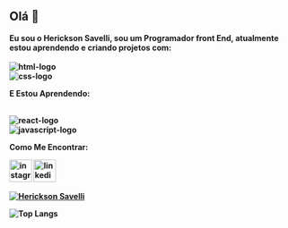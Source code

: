 ## Olá 👋

<strong>Eu sou o Herickson Savelli, sou um Programador front End, atualmente estou aprendendo e criando projetos com:
<strong>
<br>
<br>
<img src="https://img.shields.io/badge/HTML-239120?style=for-the-badge&logo=html5&logoColor=white" alt="html-logo"/>
<br>
<img src="https://img.shields.io/badge/CSS-239120?&style=for-the-badge&logo=css3&logoColor=white" alt="css-logo"/>
<br>
<p><strong>E Estou Aprendendo:</strong></p>
<br>
<img src="https://img.shields.io/badge/react%20os-0088CC?style=for-the-badge&logo=reactos&logoColor=white" alt="react-logo"/>
<br>
<img src="https://img.shields.io/badge/JavaScript-F7DF1E?style=for-the-badge&logo=javascript&logoColor=black" alt="javascript-logo"/>
<br>
<p><strong>Como Me Encontrar:</strong></p>
<a href="https://www.instagram.com/herickson.savelli/"><img width="40" height="40" src="https://img.icons8.com/ios/50/1A1A1A/instagram-new--v1.png" alt="instagram-new--v1"/></a> <a href="https://www.linkedin.com/in/herickson-savelli-7a7152237/"><img width="40" height="40" src="https://img.icons8.com/ios-filled/50/1A1A1A/linkedin.png" alt="linkedin"/></a>



[![Herickson Savelli](https://github-readme-stats.vercel.app/api?username=HericksonSavelli)](https://github.com/anuraghazra/github-readme-stats)


![Top Langs](https://github-readme-stats.vercel.app/api/top-langs/?username=HericksonSavelli&langs_count=8)
<br>

